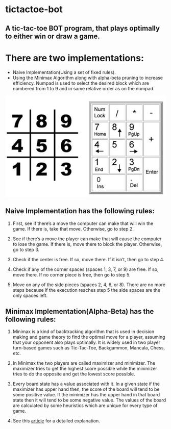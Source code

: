# tictactoe-bot
## A tic-tac-toe BOT program, that plays optimally to either win or draw a game.

# There are two implementations:
 * Naive Implementation(Using a set of fixed rules).
 * Using the Minimax Algorithm along with alpha-beta pruning to increase efficiency.
 Numpad is used to select the desired block which are numbered from 1 to 9 and in same relative order as on the numpad.
 
 ![NumPad](https://github.com/pmaik/tictactoe-bot/blob/master/Numpad.jpg)
 
 ## Naive Implementation has the following rules:
  1. First, see if there’s a move the computer can make that will win the game. If there is, take that move. Otherwise, go to step 2.

  2. See if there’s a move the player can make that will cause the computer to lose the game. If there is, move there to block the player. Otherwise, go to step 3.
  
  3. Check if the center is free. If so, move there. If it isn’t, then go to step 4.
  
  4. Check if any of the corner spaces (spaces 1, 3, 7, or 9) are free. If so, move there. If no corner piece is free, then go to step 5.

  5. Move on any of the side pieces (spaces 2, 4, 6, or 8). There are no more steps because if the execution reaches step 5 the side spaces are the only spaces left.

## Minimax Implementation(Alpha-Beta) has the following rules:
  1. Minimax is a kind of backtracking algorithm that is used in decision making and game theory to find the optimal move for a player, assuming that your opponent also plays optimally. It is widely used in two player turn-based games such as Tic-Tac-Toe, Backgammon, Mancala, Chess, etc.

  2. In Minimax the two players are called maximizer and minimizer. The maximizer tries to get the highest score possible while the minimizer tries to do the opposite and get the lowest score possible.

  3. Every board state has a value associated with it. In a given state if the maximizer has upper hand then, the score of the board will tend to be some positive value. If the minimizer has the upper hand in that board state then it will tend to be some negative value. The values of the board are calculated by some heuristics which are unique for every type of game.

  4. See this [article](https://www.geeksforgeeks.org/minimax-algorithm-in-game-theory-set-4-alpha-beta-pruning/) for a detailed explanation.
